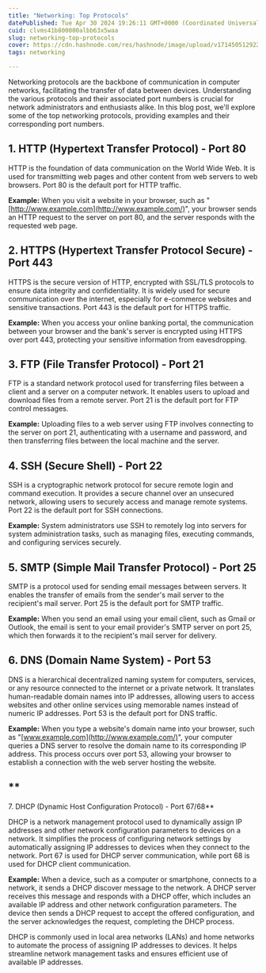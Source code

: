 ```yaml
---
title: "Networking: Top Protocols"
datePublished: Tue Apr 30 2024 19:26:11 GMT+0000 (Coordinated Universal Time)
cuid: clvms41b800000albb63x5waa
slug: networking-top-protocols
cover: https://cdn.hashnode.com/res/hashnode/image/upload/v1714505129229/5099ac74-c108-411a-968f-c9efb9ff61a8.jpeg
tags: networking

---
```


Networking protocols are the backbone of communication in computer networks, facilitating the transfer of data between devices. Understanding the various protocols and their associated port numbers is crucial for network administrators and enthusiasts alike. In this blog post, we'll explore some of the top networking protocols, providing examples and their corresponding port numbers.

## **1\. HTTP (Hypertext Transfer Protocol) - Port 80**

HTTP is the foundation of data communication on the World Wide Web. It is used for transmitting web pages and other content from web servers to web browsers. Port 80 is the default port for HTTP traffic.

**Example:** When you visit a website in your browser, such as "[http://www.example.com](http://www.example.com/)", your browser sends an HTTP request to the server on port 80, and the server responds with the requested web page.

## **2\. HTTPS (Hypertext Transfer Protocol Secure) - Port 443**

HTTPS is the secure version of HTTP, encrypted with SSL/TLS protocols to ensure data integrity and confidentiality. It is widely used for secure communication over the internet, especially for e-commerce websites and sensitive transactions. Port 443 is the default port for HTTPS traffic.

**Example:** When you access your online banking portal, the communication between your browser and the bank's server is encrypted using HTTPS over port 443, protecting your sensitive information from eavesdropping.

## **3\. FTP (File Transfer Protocol) - Port 21**

FTP is a standard network protocol used for transferring files between a client and a server on a computer network. It enables users to upload and download files from a remote server. Port 21 is the default port for FTP control messages.

**Example:** Uploading files to a web server using FTP involves connecting to the server on port 21, authenticating with a username and password, and then transferring files between the local machine and the server.

## **4\. SSH (Secure Shell) - Port 22**

SSH is a cryptographic network protocol for secure remote login and command execution. It provides a secure channel over an unsecured network, allowing users to securely access and manage remote systems. Port 22 is the default port for SSH connections.

**Example:** System administrators use SSH to remotely log into servers for system administration tasks, such as managing files, executing commands, and configuring services securely.

## **5\. SMTP (Simple Mail Transfer Protocol) - Port 25**

SMTP is a protocol used for sending email messages between servers. It enables the transfer of emails from the sender's mail server to the recipient's mail server. Port 25 is the default port for SMTP traffic.

**Example:** When you send an email using your email client, such as Gmail or Outlook, the email is sent to your email provider's SMTP server on port 25, which then forwards it to the recipient's mail server for delivery.

## **6\. DNS (Domain Name System) - Port 53**

DNS is a hierarchical decentralized naming system for computers, services, or any resource connected to the internet or a private network. It translates human-readable domain names into IP addresses, allowing users to access websites and other online services using memorable names instead of numeric IP addresses. Port 53 is the default port for DNS traffic.

**Example:** When you type a website's domain name into your browser, such as "[www.example.com](http://www.example.com/)", your computer queries a DNS server to resolve the domain name to its corresponding IP address. This process occurs over port 53, allowing your browser to establish a connection with the web server hosting the website.

## **  
7\. DHCP (Dynamic Host Configuration Protocol) - Port 67/68**

DHCP is a network management protocol used to dynamically assign IP addresses and other network configuration parameters to devices on a network. It simplifies the process of configuring network settings by automatically assigning IP addresses to devices when they connect to the network. Port 67 is used for DHCP server communication, while port 68 is used for DHCP client communication.

**Example:** When a device, such as a computer or smartphone, connects to a network, it sends a DHCP discover message to the network. A DHCP server receives this message and responds with a DHCP offer, which includes an available IP address and other network configuration parameters. The device then sends a DHCP request to accept the offered configuration, and the server acknowledges the request, completing the DHCP process.

DHCP is commonly used in local area networks (LANs) and home networks to automate the process of assigning IP addresses to devices. It helps streamline network management tasks and ensures efficient use of available IP addresses.